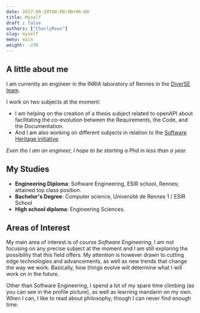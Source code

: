```yaml
---
date: 2017-09-28T08:00:00+06:00
title: Myself
draft : false
authors: ["CharlyReux"]
slug: myself
menu: main
weight: -230
---
```

## A little about me

I am currently an engineer in the INRIA laboratory of Rennes in the [DiverSE team](https://www.diverse-team.fr/).

I work on two subjects at the moment:
- I am helping on the creation of a thesis subject related to openAPI about facilitating the co-evolution between the Requirements, the Code, and the Documentation.
- And I am also working on different subjects in relation to the [Software Heritage initiative](https://www.softwareheritage.org/).

*Even tho I am an engineer, I hope to be starting a Phd in less than a year.*

## My Studies

- **Engineering Diploma**: Software Engineering, ESIR school, Rennes; attained top class position.
- **Bachelor's Degree**: Computer science, Université de Rennes 1 / ESIR School
- **High school diploma**: Engineering Sciences.

## Areas of Interest

My main area of interest is of course *Software Engineering*, I am not focusing on any precise subject at the moment and I am still exploring the possibility that this field offers.
My attention is however drawn to cutting edge technologies and advancements, as well as new trends that change the way we work. Basically, how things evolve will determine what I will work on in the future.

Other than Software Engineering, I spend a lot of my spare time climbing (as you can see in the profile picture), as well as learning mandarin on my own. When I can, I like to read about philosophy, though I can never find enough time.
